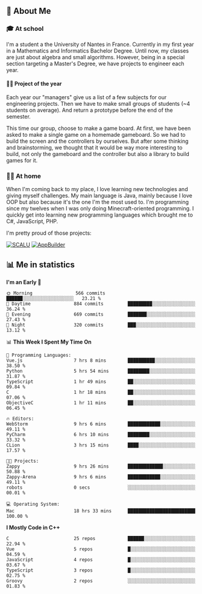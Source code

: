 ## 👀 About Me

### 🎓 At school

I'm a student a the University of Nantes in France. Currently in my first year in a Mathematics and Informatics Bachelor Degree. Until now, my classes are just about algebra and small algorithms. However, being in a special section targeting a Master's Degree, we have projects to engineer each year. 

#### 🔧🔬 Project of the year

Each year our "managers" give us a list of a few subjects for our engineering projects. Then we have to make small groups of students (~4 students on average). And return a prototype before the end of the semester.

This time our group, choose to make a game board. At first, we have been asked to make a single game on a homemade gameboard. So we had to build the screen and the controllers by ourselves. 
But after some thinking and brainstorming, we thought that it would be way more interesting to build, not only the gameboard and the controller but also a library to build games for it.

### 👨‍💻 At home

When I'm coming back to my place, I love learning new technologies and giving myself challenges. My main language is Java, mainly because I love OOP but also because it's the one I'm the most used to. I'm programming since my twelves when I was only doing Minecraft-oriented programming.  I quickly get into learning new programming languages which brought me to C#, JavaScript, PHP. 

I'm pretty proud of those projects:

[![SCALU](https://github-readme-stats.vercel.app/api/pin?username=renardfute&repo=SCALU)](https://github.com/renardfute/scalu)
[![AppBuilder](https://github-readme-stats.vercel.app/api/pin?username=pulsedev2&repo=AppBuilder)](https://github.com/pulsedev2/AppBuilder)

## 📊 Me in statistics
<!--START_SECTION:waka-->
**I'm an Early 🐤** 

```text
🌞 Morning                566 commits         ██████░░░░░░░░░░░░░░░░░░░   23.21 % 
🌆 Daytime                884 commits         █████████░░░░░░░░░░░░░░░░   36.24 % 
🌃 Evening                669 commits         ███████░░░░░░░░░░░░░░░░░░   27.43 % 
🌙 Night                  320 commits         ███░░░░░░░░░░░░░░░░░░░░░░   13.12 % 
```


📊 **This Week I Spent My Time On** 

```text
💬 Programming Languages: 
Vue.js                   7 hrs 8 mins        ██████████░░░░░░░░░░░░░░░   38.50 % 
Python                   5 hrs 54 mins       ████████░░░░░░░░░░░░░░░░░   31.87 % 
TypeScript               1 hr 49 mins        ██░░░░░░░░░░░░░░░░░░░░░░░   09.84 % 
C                        1 hr 18 mins        ██░░░░░░░░░░░░░░░░░░░░░░░   07.06 % 
ObjectiveC               1 hr 11 mins        ██░░░░░░░░░░░░░░░░░░░░░░░   06.45 % 

🔥 Editors: 
WebStorm                 9 hrs 6 mins        ████████████░░░░░░░░░░░░░   49.11 % 
PyCharm                  6 hrs 10 mins       ████████░░░░░░░░░░░░░░░░░   33.32 % 
CLion                    3 hrs 15 mins       ████░░░░░░░░░░░░░░░░░░░░░   17.57 % 

🐱‍💻 Projects: 
Zappy                    9 hrs 26 mins       █████████████░░░░░░░░░░░░   50.88 % 
Zappy-Arena              9 hrs 6 mins        ████████████░░░░░░░░░░░░░   49.11 % 
robots                   0 secs              ░░░░░░░░░░░░░░░░░░░░░░░░░   00.01 % 

💻 Operating System: 
Mac                      18 hrs 33 mins      █████████████████████████   100.00 % 
```

**I Mostly Code in C++** 

```text
C                        25 repos            ██████░░░░░░░░░░░░░░░░░░░   22.94 % 
Vue                      5 repos             █░░░░░░░░░░░░░░░░░░░░░░░░   04.59 % 
JavaScript               4 repos             █░░░░░░░░░░░░░░░░░░░░░░░░   03.67 % 
TypeScript               3 repos             █░░░░░░░░░░░░░░░░░░░░░░░░   02.75 % 
Groovy                   2 repos             ░░░░░░░░░░░░░░░░░░░░░░░░░   01.83 % 
```




<!--END_SECTION:waka-->
